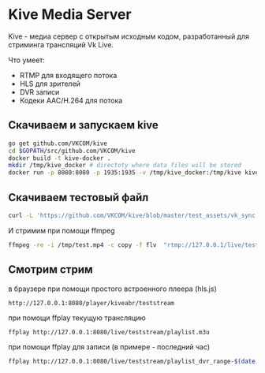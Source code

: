 
# Kive Media Server

Kive  - медиа сервер с открытым исходным кодом, разработанный для стриминга трансляций Vk Live.

Что умеет:
* RTMP для входящего потока
* HLS для зрителей
* DVR записи
* Кодеки AAC/H.264 для потока


## Скачиваем и запускаем kive
```bash
go get github.com/VKCOM/kive
cd $GOPATH/src/github.com/VKCOM/kive
docker build -t kive-docker .
mkdir /tmp/kive_docker # directoty where data files will be stored
docker run -p 8080:8080 -p 1935:1935 -v /tmp/kive_docker:/tmp/kive kive-docker kive-docker
```

## Скачиваем тестовый файл
```bash
curl -L 'https://github.com/VKCOM/kive/blob/master/test_assets/vk_sync.mp4?raw=true' --output /tmp/test.mp4
```

И стримим при помощи ffmpeg
```bash
ffmpeg -re -i /tmp/test.mp4 -c copy -f flv  "rtmp://127.0.0.1/live/teststream"
```

## Смотрим стрим

в браузере при помощи простого встроенного плеера (hls.js)
```
http://127.0.0.1:8080/player/kiveabr/teststream
```

при помощи ffplay текущую трансляцию
```bash
ffplay http://127.0.0.1:8080/live/teststream/playlist.m3u
```

при помощи ffplay для записи (в примере - последний час)
```bash
ffplay http://127.0.0.1:8080/live/teststream/playlist_dvr_range-$(date +%s -d '1 hour ago')-3600.m3u8
```